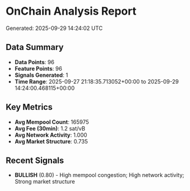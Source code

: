 # OnChain Analysis Report
Generated: 2025-09-29 14:24:02 UTC

## Data Summary
- **Data Points**: 96
- **Feature Points**: 96
- **Signals Generated**: 1
- **Time Range**: 2025-09-27 21:18:35.713052+00:00 to 2025-09-29 14:24:00.468115+00:00

## Key Metrics
- **Avg Mempool Count**: 165975
- **Avg Fee (30min)**: 1.2 sat/vB
- **Avg Network Activity**: 1.000
- **Avg Market Structure**: 0.735

## Recent Signals
- **BULLISH** (0.80) - High mempool congestion; High network activity; Strong market structure
